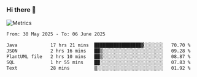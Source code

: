 ### Hi there 👋

![Metrics](https://github.com/radoapx/radoapx/blob/main/github-metrics.svg)

<!--START_SECTION:waka-->

```txt
From: 30 May 2025 - To: 06 June 2025

Java            17 hrs 21 mins  █████████████████▓░░░░░░░   70.70 %
JSON            2 hrs 16 mins   ██▒░░░░░░░░░░░░░░░░░░░░░░   09.28 %
PlantUML file   2 hrs 10 mins   ██▒░░░░░░░░░░░░░░░░░░░░░░   08.87 %
SQL             1 hr 55 mins    ██░░░░░░░░░░░░░░░░░░░░░░░   07.83 %
Text            28 mins         ▒░░░░░░░░░░░░░░░░░░░░░░░░   01.92 %
```

<!--END_SECTION:waka-->

<!--
**radoapx/radoapx** is a ✨ _special_ ✨ repository because its `README.md` (this file) appears on your GitHub profile.

Here are some ideas to get you started:

- 🔭 I’m currently working on ...
- 🌱 I’m currently learning ...
- 👯 I’m looking to collaborate on ...
- 🤔 I’m looking for help with ...
- 💬 Ask me about ...
- 📫 How to reach me: ...
- 😄 Pronouns: ...
- ⚡ Fun fact: ...
-->
